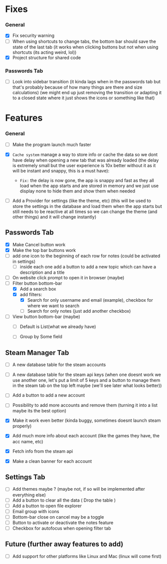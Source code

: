 # Fixes

### General

 - [x] Fix security warning
 - [ ] When using shortcuts to change tabs, the bottom bar should save the state of the last tab (it works when clicking buttons but not when using shortcuts (its acting weird, lol))
 - [x] Project structure for shared code

### Passwords Tab
 - [ ] Look into sidebar transition (it kinda lags when in the passwords tab but that's probably because of how many things are there and size calculations) (we might end up just removing the transition or adapting it to a closed state where it just shows the icons or something like that)

# Features

### General

 - [ ] Make the program launch much faster
 - [x] `Cache system` manage a way to store info or cache the data so we dont have delay when opening a new tab that was already loaded (the delay is extremely small but the user experience is 10x better without it as it will be instant and snappy, this is a must have):
	- `Fix:` the delay is now gone, the app is snappy and fast as they all load when the app starts and are stored in memory and we just use display none to hide them and show them when needed


- [ ] Add a Provider for settings (like the theme, etc) (this will be used to store the settings in the database and load them when the app starts but still needs to be reactive at all times so we can change the theme (and other things) and it will change instantly)

## Passwords Tab

- [X] Make Cancel button work
- [X] Make the top bar buttons work
- [ ] add one icon to the beginning of each row for notes (could be activated in settings)
	- [ ] inside each one add a button to add a new topic which can have a description and a title
- [ ] On website click prompt to open it in browser (maybe)
- [ ] Filter button bottom-bar
	- [x] Add a search box
	- [x] add filters:
		- [x] Search for only username and email (example), checkbox for where we want to search
		- [ ] Search for only notes (just add another checkbox)

- [ ] View button bottom-bar (maybe)
	- [ ] Default is List(what we already have)
	- [ ] Group by Some field


## Steam Manager Tab

- [ ] A new database table for the steam accounts
- [ ] A new database table for the steam api keys (when one doesnt work we use another one, let's put a limit of 5 keys and a button to manage them in the steam tab on the top left maybe (we'll see later what looks better))

- [ ] Add a button to add a new account
- [ ] Possibility to add more accounts and remove them (turning it into a list maybe its the best option)
- [x] Make it work even better (kinda buggy, sometimes doesnt launch steam properly)
- [x] Add much more info about each account (like the games they have, the acc name, etc)
- [x] Fetch info from the steam api
- [x] Make a clean banner for each account


## Settings Tab
- [ ] Add themes maybe ? (maybe not, if so will be implemented after everything else)
- [ ] Add a button to clear all the data ( Drop the table )
- [ ] Add a button to open file explorer
- [ ] Email group with icons
- [ ] Bottom-bar close on cancel may be a toggle
- [ ] Button to activate or deactivate the notes feature
- [ ] Checkbox for autofocus when opening filter tab

## Future (further away features to add)

 - [ ] Add support for other platforms like Linux and Mac (linux will come first)
